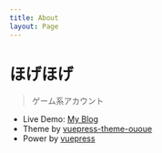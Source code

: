 ```yaml
---
title: About
layout: Page
---
```


# ほげほげ

> ゲーム系アカウント
- Live Demo: [My Blog](https://ououe.com)
- Theme by [vuepress-theme-ououe](https://github.com/tolking/vuepress-theme-ououe)
- Power by [vuepress](https://github.com/vuejs/vuepress)